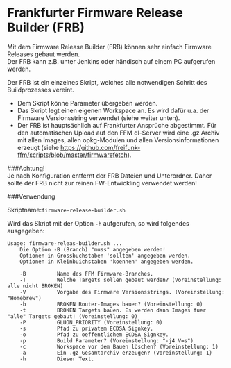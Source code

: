 # Frankfurter Firmware Release Builder (FRB)

Mit dem Firmware Release Builder (FRB) können sehr einfach Firmware Releases gebaut werden.  
Der FRB kann z.B. unter Jenkins oder händisch auf einem PC aufgerufen werden.  

Der FRB ist ein einzelnes Skript, welches alle notwendigen Schritt des Buildprozesses vereint.   
  - Dem Skript könne Parameter übergeben werden.  
  - Das Skript legt einen eigenen Workspace an. Es wird dafür u.a. der Firmware Versionsstring verwendet (siehe weiter unten).  
  - Der FRB ist hauptsächlich auf Frankfurter Ansprüche abgestimmt. Für den automatischen Upload auf den FFM dl-Server wird eine .gz Archiv mit allen Images, allen opkg-Modulen und allen Versionsinformationen erzeugt (siehe https://github.com/freifunk-ffm/scripts/blob/master/firmwarefetch).  

###Achtung!   
Je nach Konfiguration entfernt der FRB Dateien und Unterordner. Daher sollte der FRB nicht zur reinen FW-Entwickling verwendet werden!
  
###Verwendung
   
Skriptname:`firmware-release-builder.sh`  

Wird das Skript mit der Option `-h` aufgerufen, so wird folgendes ausgegeben:

```
Usage: firmware-releas-builder.sh ... 
    Die Option -B (Branch) "muss" angegeben werden!
    Optionen in Grossbuchstaben 'sollten' angegeben werden.
    Optionen in Kleinbuichstaben 'koennen' angegeben werden.
 
    -B          Name des FFM Firmware-Branches.
    -T          Welche Targets sollen gebaut werden? (Voreinstellung: alle nicht BROKEN)
    -V          Vorgabe des Firmware Versionsstrings. (Voreinstellung: "Homebrew")
    -b          BROKEN Router-Images bauen? (Voreinstellung: 0)
    -t          BROKEN Targets bauen. Es werden dann Images fuer "alle" Targets gebaut! (Voreinstellung: 0)
    -P          GLUON_PRIORITY (Voreinstellung: 0)
    -s          Pfad zu privatem ECDSA Signkey.
    -o          Pfad zu oeffentlichem ECDSA Signkey.
    -p          Build Parameter? (Voreinstellung: "-j4 V=s")
    -c          Workspace vor dem Bauen löschen? (Voreinstellung: 1)
    -a          Ein .gz Gesamtarchiv erzeugen? (Voreinstellung: 1)
    -h          Dieser Text.
```
